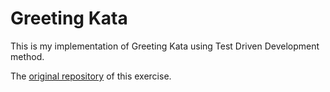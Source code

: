 # Greeting Kata

This is my implementation of Greeting Kata using Test Driven Development method.

The [original repository](https://github.com/karachi-katas/greeting-kata) of this exercise.

